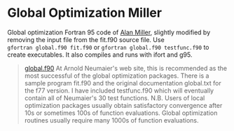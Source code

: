 # Global Optimization Miller
Global optimization Fortran 95 code of [Alan Miller](https://jblevins.org/mirror/amiller/), slightly modified by removing the input file from the fit.f90 source file. Use <br>`gfortran global.f90 fit.f90` or `gfortran global.f90 testfunc.f90` to create executables. It also compiles and runs with ifort and g95.

> [global.f90](https://jblevins.org/mirror/amiller/global.f90) At Arnold Neumaier's web site, this is recommended as the most successful of the global optimization packages. There is a sample program fit.f90 and the original documentation global.txt for the f77 version. I have included testfunc.f90 which will eventually contain all of Neumaier's 30 test functions. N.B. Users of local optimization packages usually obtain satisfactory convergence after 10s or sometimes 100s of function evaluations. Global optimization routines usually require many 1000s of function evaluations.
